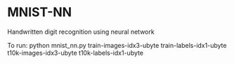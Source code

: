 MNIST-NN
========

Handwritten digit recognition using neural network

To run:
python mnist_nn.py train-images-idx3-ubyte train-labels-idx1-ubyte t10k-images-idx3-ubyte t10k-labels-idx1-ubyte
